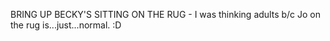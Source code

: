 BRING UP BECKY'S SITTING ON THE RUG - I was thinking adults b/c Jo on the rug is...just...normal. :D 